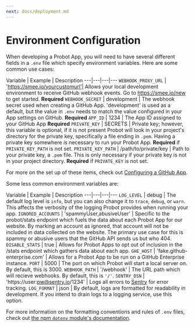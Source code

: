 ```yaml
---
next: docs/deployment.md
---
```


# Environment Configuration

When developing a Probot App, you will need to have several different fields in a `.env` file which specify environment variables. Here are some common use cases:

Variable | Example | Description
---|---|---|---
`WEBHOOK_PROXY_URL` | 'https://smee.io/yourcustomurl'| Allows your local development environment to receive GitHub webhook events. Go to https://smee.io/new to get started. **Required**
`WEBHOOK_SECRET` | development | The webhook secret used when creating a GitHub App. 'development' is used as a default, but the value in `.env` needs to match the value configured in your App settings on GitHub. **Required**
`APP_ID` | 1234 | The App ID assigned to your GitHub App **Required**
`PRIVATE_KEY` | SECRETS | Private key; however, this variable is optional, if it is not present Probot will look in your project's directory for the private key, specifically a file ending in `.pem`. Having a private key somewhere _is_ necessary to run your Probot App. **Required** if `PRIVATE_KEY_PATH` is not set.
`PRIVATE_KEY_PATH` | /path/to/private/key | Path to your private key, a `.pem` file. This is only necessary if your private key is not in your project directory. **Required** if `PRIVATE_KEY` is not set.

For more on the set up of these items, check out [Configuring a GitHub App](https://probot.github.io/docs/development/#configuring-a-github-app).

Some less common environment variables are:

Variable | Example | Description
---|---|---|---
`LOG_LEVEL` | debug | The default log level is `info`, but you can also change it to `trace`, `debug`, or `warn`. This affects the verbosity of the logging Probot provides when running your app.
`IGNORED_ACCOUNTS` | 'spammyUser,abusiveUser' | Specific to the probot/stats endpoint which fuels the data about each Probot App for our website. By marking an account as ignored, that account will not be included in data collected on the website. The primary use case for this is spammy or abusive users that the GitHub API sends us but who 404.
`DISABLE_STATS` | true | Allows for Probot Apps to opt out of inclusion in the /stats endpoint which gathers data about each app.
`GHE_HOST` | 'fake.github-enterprise.com' | Allows for a Probot App to be run on a GitHub Enterprise instance.
`PORT` | 5000 | The port on which Probot will start a local server on. By default, this is 3000.
`WEBHOOK_PATH` | '/webhook' | The URL path which will recieve webhooks. By default, this is `'/'`.
`SENTRY_DSN` | 'https://user:pw@sentry.io/1234' | Logs all errors to [Sentry](https://sentry.io/) for error tracking.
`LOG_FORMAT` | json |  By default, logs are formatted for readability in development. If you intend to drain logs to a logging service, use this option.


For more information on the formatting conventions and rules of `.env` files, check out [the npm `dotenv` module's documentation](https://www.npmjs.com/package/dotenv#rules).
